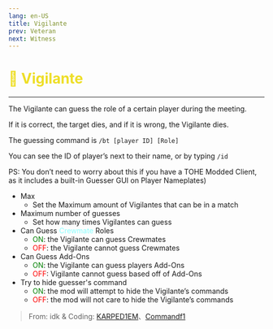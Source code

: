 ```yaml
---
lang: en-US
title: Vigilante
prev: Veteran
next: Witness
---
```


# <font color="#eede26">👑 <b>Vigilante</b></font> <Badge text="Killing" type="tip" vertical="middle"/>
---

The Vigilante can guess the role of a certain player during the meeting. 

If it is correct, the target dies, and if it is wrong, the Vigilante dies. 

The guessing command is `/bt [player ID] [Role]`

You can see the ID of player’s next to their name, or by typing `/id`

PS: You don’t need to worry about this if you have a TOHE Modded Client, as it includes a built-in Guesser GUI on Player Nameplates)
* Max
  * Set the Maximum amount of Vigilantes that can be in a match
* Maximum number of guesses
  * Set how many times Vigilantes can guess
* Can Guess <font color=#8cffff>Crewmate</font> Roles
  * <font color=green>ON</font>: the Vigilante can guess Crewmates
  * <font color=red>OFF</font>: the Vigilante cannot guess Crewmates
* Can Guess Add-Ons
  * <font color=green>ON</font>: the Vigilante can guess players Add-Ons
  * <font color=red>OFF</font>: Vigilante cannot guess based off of Add-Ons
* Try to hide guesser's command
  * <font color=green>ON</font>: the mod will attempt to hide the Vigilante’s commands
  * <font color=red>OFF</font>: the mod will not care to hide the Vigilante’s commands


> From: idk & Coding: [KARPED1EM](https://github.com/KARPED1EM)、[Commandf1](https://github.com/commandf1)